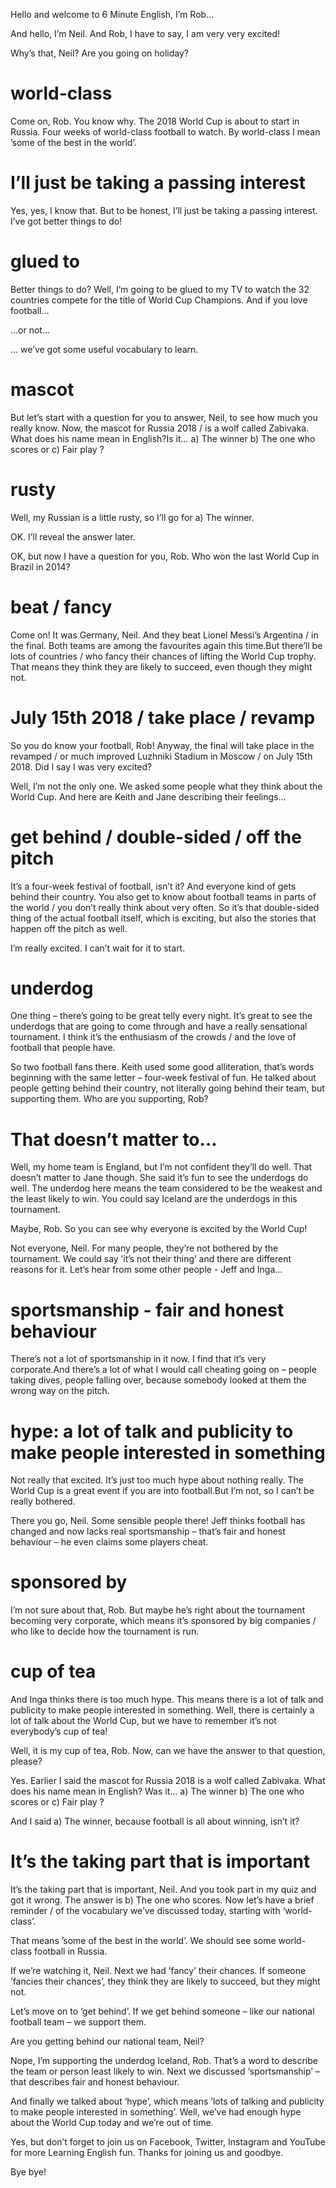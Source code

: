 Hello and welcome to 6 Minute English, I’m Rob…

And hello, I’m Neil. And Rob, I have to say, I am very very excited!

Why’s that, Neil? Are you going on holiday?

# world-class
Come on, Rob. You know why. The 2018 World Cup is about to start in Russia. Four weeks of world-class football to watch. By world-class I mean ’some of the best in the world’.

# I’ll just be taking a passing interest 
Yes, yes, I know that. But to be honest, I’ll just be taking a passing interest. I’ve got better things to do!

# glued to 
Better things to do? Well, I’m going to be glued to my TV to watch the 32 countries compete for the title of World Cup Champions. And if you love football…

…or not…

… we’ve got some useful vocabulary to learn.

# mascot
But let’s start with a question for you to answer, Neil, to see how much you really know. Now, the mascot for Russia 2018 / is a wolf called Zabivaka. What does his name mean in English?Is it… a) The winner b) The one who scores or c) Fair play ?

# rusty
Well, my Russian is a little rusty, so I’ll go for a) The winner.

OK. I’ll reveal the answer later.

OK, but now I have a question for you, Rob. Who won the last World Cup in Brazil in 2014?

# beat / fancy
Come on! It was Germany, Neil. And they beat Lionel Messi’s Argentina / in the final. Both teams are among the favourites again this time.But there’ll be lots of countries / who fancy their chances of lifting the World Cup trophy. 
That means they think they are likely to succeed, even though they might not.

# July 15th 2018 / take place / revamp
So you do know your football, Rob! Anyway, the final will take place in the revamped / or much improved Luzhniki Stadium in Moscow / on July 15th 2018. Did I say I was very excited?  

Well, I’m not the only one. We asked some people what they think about the World Cup. And here are Keith and Jane describing their feelings…

# get behind / double-sided / off the pitch
It’s a four-week festival of football, isn’t it? And everyone kind of gets behind their country. You also get to know about football teams in parts of the world / you don’t really think about very often. So it’s that double-sided thing of the actual football itself, which is exciting, but also the stories that happen off the pitch as well.

I’m really excited. I can’t wait for it to start.

# underdog
One thing – there’s going to be great telly every night. It’s great to see the underdogs that are going to come through and have a really sensational tournament. I think it’s the enthusiasm of the crowds / and the love of football that people have.

So two football fans there. Keith used some good alliteration, that’s words beginning with the same letter – four-week festival of fun. He talked about people getting behind their country, not literally going behind their team, but supporting them. Who are you supporting, Rob?

# That doesn’t matter to...
Well, my home team is England, but I’m not confident they’ll do well. That doesn’t matter to Jane though. She said it’s fun to see the underdogs do well. The underdog here means the team considered to be the weakest and the least likely to win. You could say Iceland are the underdogs in this tournament.

Maybe, Rob. So you can see why everyone is excited by the World Cup!

Not everyone, Neil. For many people, they’re not bothered by the tournament. We could say ’it’s not their thing’ and there are different reasons for it. Let’s hear from some other people - Jeff and Inga…

# sportsmanship - fair and honest behaviour
There’s not a lot of sportsmanship in it now. I find that it’s very corporate.And there’s a lot of what I would call cheating going on – people taking dives, people falling over, because somebody looked at them the wrong way on the pitch.

# hype: a lot of talk and publicity to make people interested in something
Not really that excited. It’s just too much hype about nothing really. The World Cup is a great event if you are into football.But I’m not, so I can’t be really bothered.

There you go, Neil. Some sensible people there! Jeff thinks football has changed and now lacks real sportsmanship – that’s fair and honest behaviour – he even claims some players cheat.

# sponsored by
I’m not sure about that, Rob. But maybe he’s right about the tournament becoming very corporate, which means it’s sponsored by big companies / who like to decide how the tournament is run.

# cup of tea
And Inga thinks there is too much hype. This means there is a lot of talk and publicity to make people interested in something. Well, there is certainly a lot of talk about the World Cup, but we have to remember it’s not everybody’s cup of tea!

Well, it is my cup of tea, Rob. Now, can we have the answer to that question, please?

Yes. Earlier I said the mascot for Russia 2018 is a wolf called Zabivaka. What does his name mean in English? Was it… a) The winner b) The one who scores or c) Fair play ?

And I said a) The winner, because football is all about winning, isn’t it?

# It’s the taking part that is important
It’s the taking part that is important, Neil. And you took part in my quiz and got it wrong. The answer is b) The one who scores. Now let’s have a brief reminder / of the vocabulary we’ve discussed today, starting with ‘world-class’.

That means ’some of the best in the world’. We should see some world-class football in Russia.

If we’re watching it, Neil. Next we had ’fancy’ their chances. If someone ’fancies their chances’, they think they are likely to succeed, but they might not.

Let’s move on to ‘get behind’. If we get behind someone – like our national football team – we support them.

Are you getting behind our national team, Neil?

Nope, I’m supporting the underdog Iceland, Rob. That’s a word to describe the team or person least likely to win. Next we discussed ‘sportsmanship’ – that describes fair and honest behaviour.

And finally we talked about ‘hype’, which means ’lots of talking and publicity to make people interested in something’. Well, we’ve had enough hype about the World Cup today and we’re out of time.

Yes, but don’t forget to join us on Facebook, Twitter, Instagram and YouTube for more Learning English fun. Thanks for joining us and goodbye.

Bye bye!